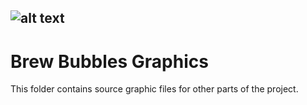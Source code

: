 ![alt text](https://i1.wp.com/www.brewbubbles.com/wp-content/uploads/2019/08/BB-full-logo.png "Brew Bubbles")
---

# Brew Bubbles Graphics

This folder contains source graphic files for other parts of the project.

